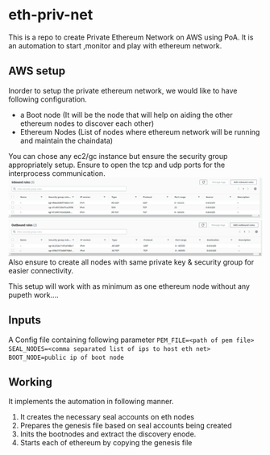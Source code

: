 # eth-priv-net
This is a repo to create Private Ethereum Network on AWS using PoA.
It is an automation to start ,monitor and play with ethereum network.

## AWS setup
Inorder to setup the private ethereum network, we would like to have following configuration.
- a Boot node (It will be the node that will help on aiding the other ethereum nodes to discover each other)
- Ethereum Nodes (List of nodes where ethereum network will be running and maintain the chaindata)

You can chose any ec2/gc instance but ensure the security group appropriately setup. Ensure to open the tcp and udp ports for the interprocess communication.
![Inbound](images/inbound.jpg)
![Outbound](images/outbound.jpg)
Also ensure to create all nodes with same private key & security group for easier connectivity.

This setup will work with as minimum as one ethereum node without any pupeth work....



## Inputs
A Config file containing following parameter
`PEM_FILE=<path of pem file>
 SEAL_NODES=<comma separated list of ips to host eth net>
 BOOT_NODE=public ip of boot node`

## Working
It implements the automation in following manner.
1. It creates the necessary seal accounts on eth nodes
2. Prepares the genesis file based on seal accounts being created
3. Inits the bootnodes and extract the discovery enode.
4. Starts each of ethereum by copying the genesis file
